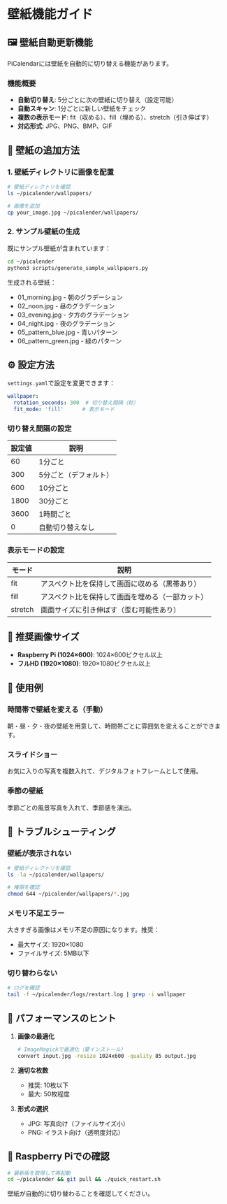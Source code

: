 # 壁紙機能ガイド

## 🖼️ 壁紙自動更新機能

PiCalendarには壁紙を自動的に切り替える機能があります。

### 機能概要

- **自動切り替え**: 5分ごとに次の壁紙に切り替え（設定可能）
- **自動スキャン**: 1分ごとに新しい壁紙をチェック
- **複数の表示モード**: fit（収める）、fill（埋める）、stretch（引き伸ばす）
- **対応形式**: JPG、PNG、BMP、GIF

## 📁 壁紙の追加方法

### 1. 壁紙ディレクトリに画像を配置

```bash
# 壁紙ディレクトリを確認
ls ~/picalender/wallpapers/

# 画像を追加
cp your_image.jpg ~/picalender/wallpapers/
```

### 2. サンプル壁紙の生成

既にサンプル壁紙が含まれています：

```bash
cd ~/picalender
python3 scripts/generate_sample_wallpapers.py
```

生成される壁紙：
- 01_morning.jpg - 朝のグラデーション
- 02_noon.jpg - 昼のグラデーション  
- 03_evening.jpg - 夕方のグラデーション
- 04_night.jpg - 夜のグラデーション
- 05_pattern_blue.jpg - 青いパターン
- 06_pattern_green.jpg - 緑のパターン

## ⚙️ 設定方法

`settings.yaml`で設定を変更できます：

```yaml
wallpaper:
  rotation_seconds: 300  # 切り替え間隔（秒）
  fit_mode: 'fill'      # 表示モード
```

### 切り替え間隔の設定

| 設定値 | 説明 |
|--------|------|
| 60 | 1分ごと |
| 300 | 5分ごと（デフォルト） |
| 600 | 10分ごと |
| 1800 | 30分ごと |
| 3600 | 1時間ごと |
| 0 | 自動切り替えなし |

### 表示モードの設定

| モード | 説明 |
|--------|------|
| fit | アスペクト比を保持して画面に収める（黒帯あり） |
| fill | アスペクト比を保持して画面を埋める（一部カット） |
| stretch | 画面サイズに引き伸ばす（歪む可能性あり） |

## 🎨 推奨画像サイズ

- **Raspberry Pi (1024×600)**: 1024×600ピクセル以上
- **フルHD (1920×1080)**: 1920×1080ピクセル以上

## 📝 使用例

### 時間帯で壁紙を変える（手動）

朝・昼・夕・夜の壁紙を用意して、時間帯ごとに雰囲気を変えることができます。

### スライドショー

お気に入りの写真を複数入れて、デジタルフォトフレームとして使用。

### 季節の壁紙

季節ごとの風景写真を入れて、季節感を演出。

## 🚨 トラブルシューティング

### 壁紙が表示されない

```bash
# 壁紙ディレクトリを確認
ls -la ~/picalender/wallpapers/

# 権限を確認
chmod 644 ~/picalender/wallpapers/*.jpg
```

### メモリ不足エラー

大きすぎる画像はメモリ不足の原因になります。推奨：
- 最大サイズ: 1920×1080
- ファイルサイズ: 5MB以下

### 切り替わらない

```bash
# ログを確認
tail -f ~/picalender/logs/restart.log | grep -i wallpaper
```

## 🎯 パフォーマンスのヒント

1. **画像の最適化**
   ```bash
   # ImageMagickで最適化（要インストール）
   convert input.jpg -resize 1024x600 -quality 85 output.jpg
   ```

2. **適切な枚数**
   - 推奨: 10枚以下
   - 最大: 50枚程度

3. **形式の選択**
   - JPG: 写真向け（ファイルサイズ小）
   - PNG: イラスト向け（透明度対応）

## 📱 Raspberry Piでの確認

```bash
# 最新版を取得して再起動
cd ~/picalender && git pull && ./quick_restart.sh
```

壁紙が自動的に切り替わることを確認してください。